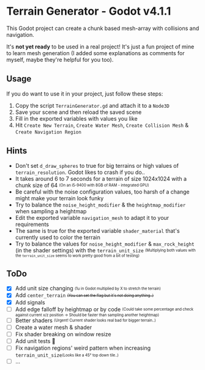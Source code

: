 # Terrain Generator - Godot v4.1.1  
This Godot project can create a chunk based mesh-array with collisions and navigation.  

It's **not yet ready** to be used in a real project! It's just a fun project of mine to learn mesh generation (I added some explanations as comments for myself, maybe they're helpful for you too).  

## Usage  
If you do want to use it in your project, just follow these steps:  
1) Copy the script ``TerrainGenerator.gd`` and attach it to a ``Node3D``  
2) Save your scene and then reload the saved scene  
3) Fill in the exported variables with values you like  
4) Hit ``Create New Terrain``, ``Create Water Mesh``, ``Create Collision Mesh`` & ``Create Navigation Region``  

## Hints  
- Don't set ``d_draw_spheres`` to true for big terrains or high values of ``terrain_resolution``. Godot likes to crash if you do..  
- It takes around 6 to 7 seconds for a terrain of size 1024x1024 with a chunk size of 64 <sub><sup>(On an i5-9400 with 8GB of RAM - integrated GPU)</sup></sub>  
- Be careful with the noise configuration values, too harsh of a change might make your terrain look funky  
- Try to balance the ``noise_height_modifier`` & the ``heightmap_modifier`` when sampling a heightmap  
- Edit the exported variable ``navigation_mesh`` to adapt it to your requirements  
- The same is true for the exported variable ``shader_material`` that's currently used to color the terrain  
- Try to balance the values for ``noise_height_modifier`` & ``max_rock_height`` (in the shader settings) with the ``terrain_unit_size`` <sub><sup>(Multiplying both values with the ``terrain_unit_size`` seems to work pretty good from a bit of testing)<sub><sup>  

## ToDo  
- [x] Add unit size changing <sub><sup>(1u in Godot multiplied by X to stretch the terrain)<sub><sup>  
- [x] Add ``center_terrain`` <sub><sup>~~(You can set the flag but it's not doing anything..)~~</sup></sub>  
- [x] Add signals  
- [ ] Add edge falloff by heightmap or by code <sub><sup>(Could take some percentage and check against current x/z position -> Should be faster than sampling another heightmap)</sub></sup>  
- [ ] Better shaders <sub><sup>(Urgent! Current shader looks real bad for bigger terrain..)</sup></sub>  
- [ ] Create a water mesh & shader  
- [ ] Fix shader breaking on window resize  
- [ ] Add unit tests :see_no_evil:  
- [ ] Fix navigation regions' weird pattern when increasing ``terrain_unit_size``<sub><sup>(Looks like a 45° top down tile..)</sup></sub>  
- [ ] ...  
